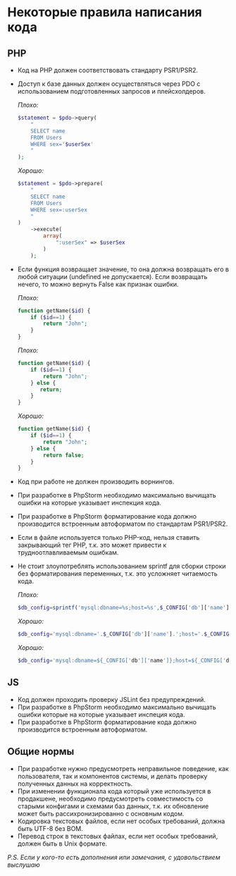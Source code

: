 Некоторые правила написания кода
================================

PHP
---

*   Код на PHP должен соответствовать стандарту PSR1/PSR2.
*   Доступ к базе данных должен осуществляться через PDO с использованием подготовленных запросов и плейсхолдеров.

    *Плохо:*

    ```php
    $statement = $pdo->query(
        "
        SELECT name
        FROM Users
        WHERE sex='$userSex'
        "
    );
    ```

    *Хорошо:*

    ```php
    $statement = $pdo->prepare(
        "
        SELECT name
        FROM Users
        WHERE sex=:userSex
        "
    )
        ->execute(
            array(
                ":userSex" => $userSex
            )
        );
    ```

*   Если функция возвращает значение, то она должна возвращать его в любой ситуации (undefined не допускается).
    Если возвращать нечего, то можно вернуть False как признак ошибки.

    *Плохо:*

    ```php
    function getName($id) {
        if ($id==1) {
            return "John";
        }
    }
    ```

    *Плохо:*

    ```php
    function getName($id) {
        if ($id==1) {
            return "John";
        } else {
           return;
        }
    }
    ```

    *Хорошо:*

    ```php
    function getName($id) {
        if ($id==1) {
            return "John";
        } else {
            return false;
        }
    }
    ```

*   Код при работе не должен производить ворнингов.
*   При разработке в PhpStorm необходимо максимально вычищать ошибки на которые указывает инспекция кода.
*   При разработке в PhpStorm форматирование кода должно производится встроенным автоформатом по стандартам PSR1/PSR2.
*   Если в файле используется только PHP-код, нельзя ставить закрывающий тег PHP,
    т.к. это может привести к трудноотлавливаемым ошибкам.
*   Не стоит злоупотреблять использованием sprintf для сборки строки без форматирования переменных, т.к. это усложняет читаемость кода.

    *Плохо:*

    ```php
    $db_config=sprintf('mysql:dbname=%s;host=%s',$_CONFIG['db']['name'],$_CONFIG['db']['host']);
    ```

    *Хорошо:*

    ```php
    $db_config='mysql:dbname='.$_CONFIG['db']['name'].';host='.$_CONFIG['db']['host'];
    ```

    *Хорошо:*

    ```php
    $db_config='mysql:dbname=${_CONFIG['db']['name']};host=${_CONFIG['db']['host']}';
    ```

JS
---

*   Код должен проходить проверку JSLint без предупреждений.
*   При разработке в PhpStorm необходимо максимально вычищать ошибки которые на которые указывает инспеция кода.
*   При разработке в PhpStorm форматирование кода должно производится встроенным автоформатом.

Общие нормы
-----------

*   При разработке нужно предусмотреть неправильное поведение, как пользователя, так и компонентов системы,
    и делать проверку полученных данных на корректность.
*   При изменении функционала кода который уже используется в продакшене,
    необходимо предусмотреть совместимость со старыми конфигами и схемами баз данных,
    т.к. их обновление может быть рассихронизированно с основным кодом.
*   Кодировка текстовых файлов, если нет особых требований, должна быть UTF-8 без BOM.
*   Перевод строк в текстовых файлах, если нет особых требований, должен быть в Unix формате.

*P.S. Если у кого-то есть дополнения или замечания, с удовольствием выслушаю*
